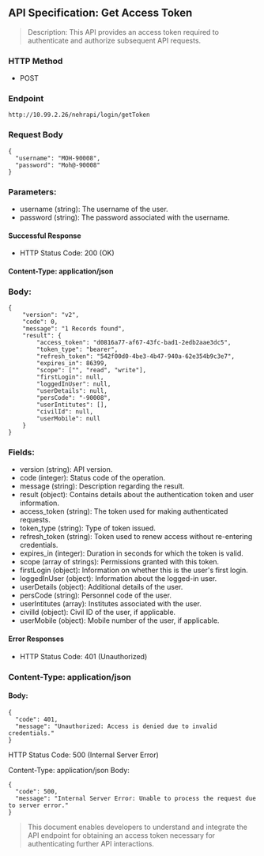 ## API Specification: Get Access Token
> Description: This API provides an access token required to authenticate and authorize subsequent API requests.

### HTTP Method
- POST

### Endpoint
``` http://10.99.2.26/nehrapi/login/getToken ```

### Request Body
```
{
  "username": "MOH-90008",
  "password": "Moh@-90008"
}
```
### Parameters:

- username (string): The username of the user.
- password (string): The password associated with the username.
#### Successful Response
- HTTP Status Code: 200 (OK)

#### Content-Type: application/json

### Body:

```
{
    "version": "v2",
    "code": 0,
    "message": "1 Records found",
    "result": {
        "access_token": "d0816a77-af67-43fc-bad1-2edb2aae3dc5",
        "token_type": "bearer",
        "refresh_token": "542f00d0-4be3-4b47-940a-62e354b9c3e7",
        "expires_in": 86399,
        "scope": ["", "read", "write"],
        "firstLogin": null,
        "loggedInUser": null,
        "userDetails": null,
        "persCode": "-90008",
        "userIntitutes": [],
        "civilId": null,
        "userMobile": null
    }
}
```
### Fields:

- version (string): API version.
- code (integer): Status code of the operation.
- message (string): Description regarding the result.
- result (object): Contains details about the authentication token and user information.
- access_token (string): The token used for making authenticated requests.
- token_type (string): Type of token issued.
- refresh_token (string): Token used to renew access without re-entering credentials.
- expires_in (integer): Duration in seconds for which the token is valid.
- scope (array of strings): Permissions granted with this token.
- firstLogin (object): Information on whether this is the user's first login.
- loggedInUser (object): Information about the logged-in user.
- userDetails (object): Additional details of the user.
- persCode (string): Personnel code of the user.
- userIntitutes (array): Institutes associated with the user.
- civilId (object): Civil ID of the user, if applicable.
- userMobile (object): Mobile number of the user, if applicable.
#### Error Responses
- HTTP Status Code: 401 (Unauthorized)

### Content-Type: application/json
#### Body:
```
{
  "code": 401,
  "message": "Unauthorized: Access is denied due to invalid credentials."
}
```
HTTP Status Code: 500 (Internal Server Error)

Content-Type: application/json
Body:
```
{
  "code": 500,
  "message": "Internal Server Error: Unable to process the request due to server error."
}
```
> This document enables developers to understand and integrate the API endpoint for obtaining an access token necessary for authenticating further API interactions.
